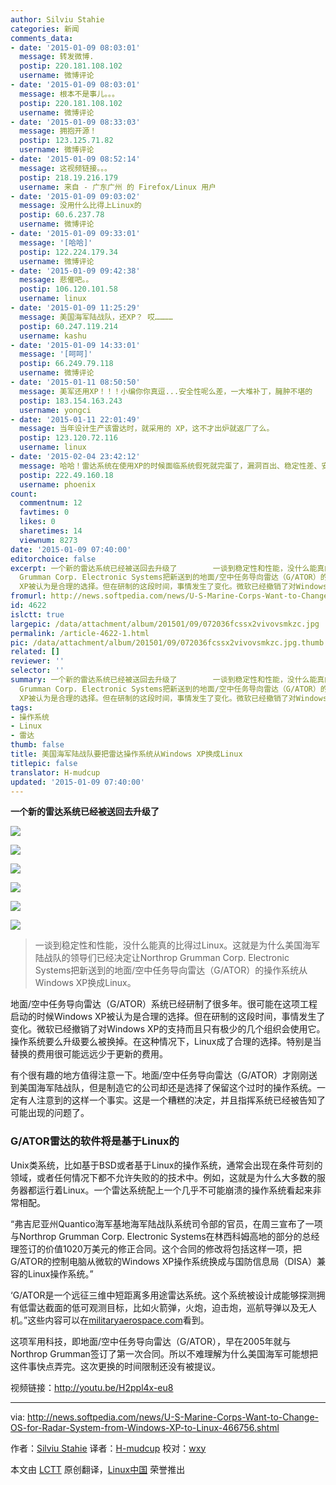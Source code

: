 ```yaml
---
author: Silviu Stahie
categories: 新闻
comments_data:
- date: '2015-01-09 08:03:01'
  message: 转发微博.
  postip: 220.181.108.102
  username: 微博评论
- date: '2015-01-09 08:03:01'
  message: 根本不是事儿。。。
  postip: 220.181.108.102
  username: 微博评论
- date: '2015-01-09 08:33:03'
  message: 拥抱开源！
  postip: 123.125.71.82
  username: 微博评论
- date: '2015-01-09 08:52:14'
  message: 这视频链接。。。
  postip: 218.19.216.179
  username: 来自 - 广东广州 的 Firefox/Linux 用户
- date: '2015-01-09 09:03:02'
  message: 没用什么比得上Linux的
  postip: 60.6.237.78
  username: 微博评论
- date: '2015-01-09 09:33:01'
  message: '[哈哈]'
  postip: 122.224.179.34
  username: 微博评论
- date: '2015-01-09 09:42:38'
  message: 悲催吧。。
  postip: 106.120.101.58
  username: linux
- date: '2015-01-09 11:25:29'
  message: 美国海军陆战队，还XP？ 哎…………
  postip: 60.247.119.214
  username: kashu
- date: '2015-01-09 14:33:01'
  message: '[呵呵]'
  postip: 66.249.79.118
  username: 微博评论
- date: '2015-01-11 08:50:50'
  message: 美军还用XP！！！小编你你真逗...安全性呢么差，一大堆补丁，臃肿不堪的
  postip: 183.154.163.243
  username: yongci
- date: '2015-01-11 22:01:49'
  message: 当年设计生产该雷达时，就采用的 XP，这不才出炉就返厂了么。
  postip: 123.120.72.116
  username: linux
- date: '2015-02-04 23:42:12'
  message: 哈哈！雷达系统在使用XP的时候面临系统假死就完蛋了，漏洞百出、稳定性差、安全性差，用XP作为雷达系统的基
  postip: 222.49.160.18
  username: phoenix
count:
  commentnum: 12
  favtimes: 0
  likes: 0
  sharetimes: 14
  viewnum: 8273
date: '2015-01-09 07:40:00'
editorchoice: false
excerpt: 一个新的雷达系统已经被送回去升级了        一谈到稳定性和性能，没什么能真的比得过Linux。这就是为什么美国海军陆战队的领导们已经决定让Northrop
  Grumman Corp. Electronic Systems把新送到的地面/空中任务导向雷达（G/ATOR）的操作系统从Windows XP换成Linux。  地面/空中任务导向雷达（G/ATOR）系统已经研制了很多年。很可能在这项工程启动的时候Windows
  XP被认为是合理的选择。但在研制的这段时间，事情发生了变化。微软已经撤销了对Windows XP的支持而且只有极少的几个组织会使用它。操作系统要么升级要么被换掉。在这种情况下，L
fromurl: http://news.softpedia.com/news/U-S-Marine-Corps-Want-to-Change-OS-for-Radar-System-from-Windows-XP-to-Linux-466756.shtml
id: 4622
islctt: true
largepic: /data/attachment/album/201501/09/072036fcssx2vivovsmkzc.jpg
permalink: /article-4622-1.html
pic: /data/attachment/album/201501/09/072036fcssx2vivovsmkzc.jpg.thumb.jpg
related: []
reviewer: ''
selector: ''
summary: 一个新的雷达系统已经被送回去升级了        一谈到稳定性和性能，没什么能真的比得过Linux。这就是为什么美国海军陆战队的领导们已经决定让Northrop
  Grumman Corp. Electronic Systems把新送到的地面/空中任务导向雷达（G/ATOR）的操作系统从Windows XP换成Linux。  地面/空中任务导向雷达（G/ATOR）系统已经研制了很多年。很可能在这项工程启动的时候Windows
  XP被认为是合理的选择。但在研制的这段时间，事情发生了变化。微软已经撤销了对Windows XP的支持而且只有极少的几个组织会使用它。操作系统要么升级要么被换掉。在这种情况下，L
tags:
- 操作系统
- Linux
- 雷达
thumb: false
title: 美国海军陆战队要把雷达操作系统从Windows XP换成Linux
titlepic: false
translator: H-mudcup
updated: '2015-01-09 07:40:00'
---
```


**一个新的雷达系统已经被送回去升级了**


![](/data/attachment/album/201501/09/072036fcssx2vivovsmkzc.jpg)


![](/data/attachment/album/201501/09/072037y747zfc7iad4b4i4.jpg)


![](/data/attachment/album/201501/09/072038cb3zaepfwndzbavt.jpg)


![](/data/attachment/album/201501/09/072039tbobo5896oetroth.jpg)


![](/data/attachment/album/201501/09/072040ylp5upfvpe0p33fx.jpg)


![](/data/attachment/album/201501/09/072041b86aurzrzv3fu1vf.jpg)



> 
> 一谈到稳定性和性能，没什么能真的比得过Linux。这就是为什么美国海军陆战队的领导们已经决定让Northrop Grumman Corp. Electronic Systems把新送到的地面/空中任务导向雷达（G/ATOR）的操作系统从Windows XP换成Linux。
> 
> 
> 


地面/空中任务导向雷达（G/ATOR）系统已经研制了很多年。很可能在这项工程启动的时候Windows XP被认为是合理的选择。但在研制的这段时间，事情发生了变化。微软已经撤销了对Windows XP的支持而且只有极少的几个组织会使用它。操作系统要么升级要么被换掉。在这种情况下，Linux成了合理的选择。特别是当替换的费用很可能远远少于更新的费用。


有个很有趣的地方值得注意一下。地面/空中任务导向雷达（G/ATOR）才刚刚送到美国海军陆战队，但是制造它的公司却还是选择了保留这个过时的操作系统。一定有人注意到的这样一个事实。这是一个糟糕的决定，并且指挥系统已经被告知了可能出现的问题了。


### G/ATOR雷达的软件将是基于Linux的


Unix类系统，比如基于BSD或者基于Linux的操作系统，通常会出现在条件苛刻的领域，或者任何情况下都不允许失败的的技术中。例如，这就是为什么大多数的服务器都运行着Linux。一个雷达系统配上一个几乎不可能崩溃的操作系统看起来非常相配。


“弗吉尼亚州Quantico海军基地海军陆战队系统司令部的官员，在周三宣布了一项与Northrop Grumman Corp. Electronic Systems在林西科姆高地的部分的总经理签订的价值1020万美元的修正合同。这个合同的修改将包括这样一项，把G/ATOR的控制电脑从微软的Windows XP操作系统换成与国防信息局（DISA）兼容的Linux操作系统。”


‘G/ATOR是一个远征三维中短距离多用途雷达系统。这个系统被设计成能够探测拥有低雷达截面的低可观测目标，比如火箭弹，火炮，迫击炮，巡航导弹以及无人机。”这些内容可以在[militaryaerospace.com](http://www.militaryaerospace.com/articles/2014/12/gator-linux-software.html)看到。


这项军用科技，即地面/空中任务导向雷达（G/ATOR），早在2005年就与Northrop Grumman签订了第一次合同。所以不难理解为什么美国海军可能想把这件事快点弄完。这次更换的时间限制还没有被提议。


视频链接：<http://youtu.be/H2ppl4x-eu8>




---


via: <http://news.softpedia.com/news/U-S-Marine-Corps-Want-to-Change-OS-for-Radar-System-from-Windows-XP-to-Linux-466756.shtml>


作者：[Silviu Stahie](http://news.softpedia.com/editors/browse/silviu-stahie) 译者：[H-mudcup](https://github.com/H-mudcup) 校对：[wxy](https://github.com/wxy)


本文由 [LCTT](https://github.com/LCTT/TranslateProject) 原创翻译，[Linux中国](http://linux.cn/) 荣誉推出